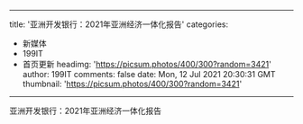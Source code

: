 
---
title: '亚洲开发银行：2021年亚洲经济一体化报告'
categories: 
 - 新媒体
 - 199IT
 - 首页更新
headimg: 'https://picsum.photos/400/300?random=3421'
author: 199IT
comments: false
date: Mon, 12 Jul 2021 20:30:31 GMT
thumbnail: 'https://picsum.photos/400/300?random=3421'
---

<div>   
亚洲开发银行：2021年亚洲经济一体化报告  
</div>
            